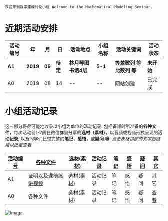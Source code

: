 ```markdown
欢迎来到数学建模讨论小组 Welcome to the Mathematical-Modeling Seminar.
```
# 近期活动安排

活动编号|年|月|日|活动地点|小组名称|活动关键词|活动状态
-|-|-|-|-|-|-|-
**A1**|**2019**|**09**|**待定**|**林月琴图书馆4层**|**5-1**|**等差数列 等比数列 等**|**未开始**
A0|2019|08|14|--|--|网站创建|已完成

# 小组活动记录

这一部分将尽可能地收录以小组为单位的活动记录. 包括备课时所准备的**各种文件**，每次活动前1-2周在微信群里分享的**选材（素材）**，以音频或视频形式呈现的**活动记录**, 以及同学们比较完整的**笔记**，**感悟**，或**疑问**.**等**. _点击表格顶部的文字超链接以批量查看_

[活动编号]()|[各种文件]()|[选材(素材)]()|[活动记录]()|[笔记]()|[感悟]()|[疑问]()|[其它]()
-|-|-|-|-|-|-|-
A1|[证明](https://pan.baidu.com/s/1OS382jDf3HrP1An7tc_Ulg)以及[课前练讲视频](http://list.youku.com/albumlist/show/id_52252980.html)|[选材(素材)](https://mp.weixin.qq.com/s/5_kWKxQ7fCARvhyBLJOK8A)|活动记录|笔记|感悟|疑问|其它
A0|各种文件|选材(素材)|活动记录|笔记|感悟|疑问|[查看](https://github.com)  
![Image](https://github.com/Jasonli08/Mathematical-Modeling.github.io/raw/master/images/20190322_175719(0).jpg)
